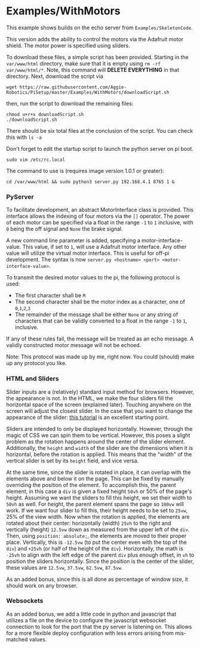 # Examples/WithMotors

This example shows builds on the echo server from `Examples/SkeletonCode`.

This version adds the ability to control the motors via the Adafruit motor shield. The motor power is specified using sliders. 

To download these files, a simple script has been provided. Starting in the `var/www/html` directory, make sure that it is empty using `rm -rf var/www/html/*`. Note, this command will **DELETE EVERYTHING** in that directory. Next, download the script via 

```
wget https://raw.githubusercontent.com/Aggie-Robotics/PiSetup/master/Examples/WithMotors/downloadScript.sh
```

then, run the script to download the remaining files:

```
chmod u+r+x downloadScript.sh
./downloadScript.sh
```

There should be six total files at the conclusion of the script. You can check this with `ls -a`

Don't forget to edit the startup script to launch the python server on pi boot.

`sudo vim /etc/rc.local`

The command to use is (requires image version 1.0.1 or greater):

```
cd /var/www/html && sudo python3 server.py 192.168.4.1 8765 1 &
```

### PyServer

To facilitate development, an abstract MotorInterface class is provided. This interface allows the indexing of four motors via the `[]` operator. The power of each motor can be specified via a float in the range `-1` to `1` inclusive, with `0` being the off signal and `None` the brake signal.

A new command line parameter is added, specifying a motor-interface-value. This value, if set to `1`, will use a Adafruit motor interface. Any other value will utilize the virtual motor interface. This is useful for off-pi development.  The syntax is now `server.py <hostname> <port> <motor-interface-value>`.

To transmit the desired motor values to the pi, the following protocol is used:
* The first character shall be `M`
* The second character shall be the motor index as a character, one of `0`,`1`,`2`,`3`
* The remainder of the message shall be either `None` or any string of characters that can be validly converted to a float in the range `-1` to `1`, inclusive.

If any of these rules fail, the message will be treated as an echo message. A validly constructed motor message will not be echoed.

Note: This protocol was made up by me, right now. You could (should) make up any protocol you like.

### HTML and Sliders

Slider inputs are a (relatively) standard input method for browsers. However, the appearance is not. In the HTML, we make the four sliders fill the horizontal space of the screen (explained later). Touching anywhere on the screen will adjust the closest slider. In the case that you want to change the appearance of the slider: [this tutorial](https://css-tricks.com/styling-cross-browser-compatible-range-inputs-css/) is an excellent starting point.

Sliders are intended to only be displayed horizontally. However, through the magic of CSS we can spin them to be vertical. However, this poses a slight problem as the rotation happens around the center of the slider element. Additionally, the `height` and `width` of the slider are the dimensions when it is horizontal, before the rotation is applied. This means that the "width" of the vertical slider is set by its `height` field, and vice versa.

At the same time, since the slider is rotated in place, it can overlap with the elements above and below it on the page. This can be fixed by manually overriding the position of the element. To accomplish this, the parent element, in this case a `div` is given a fixed height `50vh` or 50% of the page's height. Assuming we want the sliders to fill this height, we set their width to `50vh` as well. For height, the parent element spans the page so `100vw` will work. If we want four slider to fill this, their height needs to be set to `25vw`, 25% of the view width. Now when the rotation is applied, the elements are rotated about their center: horizontally (width) `25vh` to the right and vertically (height) `12.5vw` down as measured from the upper left of the `div`. Then, using `position: absolute;`, the elements are moved to their proper place. Vertically, this is `-12.5vw` (to put the center even with the top of the `div`) and `+25vh` (or half of the height of the `div`). Horizontally, the math is `-25vh` to align with the left edge of the parent `div` plus enough offset, in `vh` to position the sliders horizontally. Since the position is the center of the slider, these values are `12.5vw`, `37.5vw`, `62.5vw`, `87.5vw`.

As an added bonus, since this is all done as percentage of window size, it should work on any browser.

### Websockets

As an added bonus, we add a little code in python and javascript that utilizes a file on the device to configure the javascript websocket connection to look for the port that the py server is listening on. This allows for a more flexible deploy configuration with less errors arising from mis-matched values.